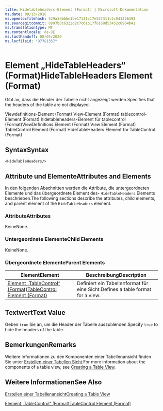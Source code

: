 ```yaml
---
title: Hidetableheaders-Element (Format) | Microsoft-Dokumentation
ms.date: 09/13/2016
ms.openlocfilehash: 529a3ebbbc1be17131c17e537311c2c041326393
ms.sourcegitcommit: 0907b8c6322d2c7c61b17f8168d53452c8964b41
ms.translationtype: MT
ms.contentlocale: de-DE
ms.lasthandoff: 08/05/2020
ms.locfileid: "87781357"
---
```

# <a name="hidetableheaders-element-format"></a><span data-ttu-id="0c3e5-102">Element „HideTableHeaders“ (Format)</span><span class="sxs-lookup"><span data-stu-id="0c3e5-102">HideTableHeaders Element (Format)</span></span>

<span data-ttu-id="0c3e5-103">Gibt an, dass die Header der Tabelle nicht angezeigt werden.</span><span class="sxs-lookup"><span data-stu-id="0c3e5-103">Specifies that the headers of the table are not displayed.</span></span>

<span data-ttu-id="0c3e5-104">Viewdefinitions-Element (Format) View-Element (Format) tablecontrol-Element (Format) hidetableheaders-Element für tablecontrol (Format)</span><span class="sxs-lookup"><span data-stu-id="0c3e5-104">ViewDefinitions Element (Format) View Element (Format) TableControl Element (Format) HideTableHeaders Element for TableControl (Format)</span></span>

## <a name="syntax"></a><span data-ttu-id="0c3e5-105">Syntax</span><span class="sxs-lookup"><span data-stu-id="0c3e5-105">Syntax</span></span>

```vb
<HideTableHeaders/>
```

## <a name="attributes-and-elements"></a><span data-ttu-id="0c3e5-106">Attribute und Elemente</span><span class="sxs-lookup"><span data-stu-id="0c3e5-106">Attributes and Elements</span></span>

<span data-ttu-id="0c3e5-107">In den folgenden Abschnitten werden die Attribute, die untergeordneten Elemente und das übergeordnete Element des- `HideTableHeaders` Elements beschrieben.</span><span class="sxs-lookup"><span data-stu-id="0c3e5-107">The following sections describe the attributes, child elements, and parent element of the `HideTableHeaders` element.</span></span>

### <a name="attributes"></a><span data-ttu-id="0c3e5-108">Attribute</span><span class="sxs-lookup"><span data-stu-id="0c3e5-108">Attributes</span></span>

<span data-ttu-id="0c3e5-109">Keine</span><span class="sxs-lookup"><span data-stu-id="0c3e5-109">None.</span></span>

### <a name="child-elements"></a><span data-ttu-id="0c3e5-110">Untergeordnete Elemente</span><span class="sxs-lookup"><span data-stu-id="0c3e5-110">Child Elements</span></span>

<span data-ttu-id="0c3e5-111">Keine</span><span class="sxs-lookup"><span data-stu-id="0c3e5-111">None.</span></span>

### <a name="parent-elements"></a><span data-ttu-id="0c3e5-112">Übergeordnete Elemente</span><span class="sxs-lookup"><span data-stu-id="0c3e5-112">Parent Elements</span></span>

|<span data-ttu-id="0c3e5-113">Element</span><span class="sxs-lookup"><span data-stu-id="0c3e5-113">Element</span></span>|<span data-ttu-id="0c3e5-114">Beschreibung</span><span class="sxs-lookup"><span data-stu-id="0c3e5-114">Description</span></span>|
|-------------|-----------------|
|[<span data-ttu-id="0c3e5-115">Element „TableControl“ (Format)</span><span class="sxs-lookup"><span data-stu-id="0c3e5-115">TableControl Element (Format)</span></span>](./tablecontrol-element-format.md)|<span data-ttu-id="0c3e5-116">Definiert ein Tabellenformat für eine Sicht.</span><span class="sxs-lookup"><span data-stu-id="0c3e5-116">Defines a table format for a view.</span></span>|

## <a name="text-value"></a><span data-ttu-id="0c3e5-117">Textwert</span><span class="sxs-lookup"><span data-stu-id="0c3e5-117">Text Value</span></span>

<span data-ttu-id="0c3e5-118">Geben `true` Sie an, um die Header der Tabelle auszublenden.</span><span class="sxs-lookup"><span data-stu-id="0c3e5-118">Specify `true` to hide the headers of the table.</span></span>

## <a name="remarks"></a><span data-ttu-id="0c3e5-119">Bemerkungen</span><span class="sxs-lookup"><span data-stu-id="0c3e5-119">Remarks</span></span>

<span data-ttu-id="0c3e5-120">Weitere Informationen zu den Komponenten einer Tabellenansicht finden Sie unter [Erstellen einer Tabellen Sicht](./creating-a-table-view.md).</span><span class="sxs-lookup"><span data-stu-id="0c3e5-120">For more information about the components of a table view, see [Creating a Table View](./creating-a-table-view.md).</span></span>

## <a name="see-also"></a><span data-ttu-id="0c3e5-121">Weitere Informationen</span><span class="sxs-lookup"><span data-stu-id="0c3e5-121">See Also</span></span>

[<span data-ttu-id="0c3e5-122">Erstellen einer Tabellenansicht</span><span class="sxs-lookup"><span data-stu-id="0c3e5-122">Creating a Table View</span></span>](./creating-a-table-view.md)

[<span data-ttu-id="0c3e5-123">Element „TableControl“ (Format)</span><span class="sxs-lookup"><span data-stu-id="0c3e5-123">TableControl Element (Format)</span></span>](./tablecontrol-element-format.md)
